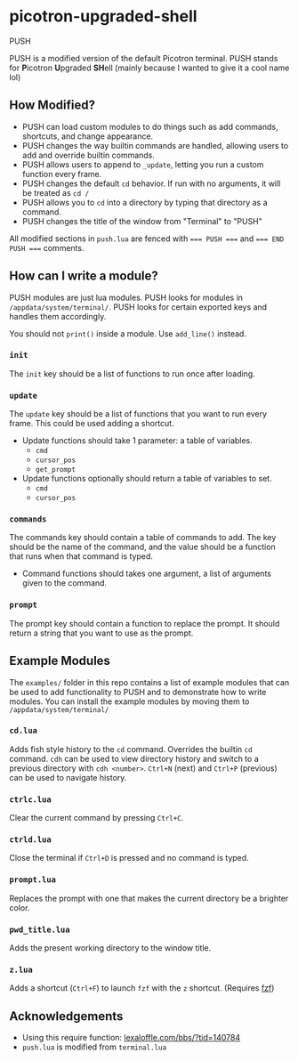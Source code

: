 # picotron-upgraded-shell
PUSH

PUSH is a modified version of the default Picotron terminal. PUSH stands for **P**icotron **U**pgraded **SH**ell (mainly because I wanted to give it a cool name lol)

## How Modified?

* PUSH can load custom modules to do things such as add commands, shortcuts, and change appearance.
* PUSH changes the way builtin commands are handled, allowing users to add and override builtin commands.
* PUSH allows users to append to `_update`, letting you run a custom function every frame.
* PUSH changes the default `cd` behavior. If run with no arguments, it will be treated as `cd /`
* PUSH allows you to `cd` into a directory by typing that directory as a command.
* PUSH changes the title of the window from "Terminal" to "PUSH"

All modified sections in `push.lua` are fenced with `=== PUSH ===` and `=== END PUSH ===` comments.

## How can I write a module?

PUSH modules are just lua modules. PUSH looks for modules in `/appdata/system/terminal/`. PUSH looks for certain exported keys and handles them accordingly.

You should not `print()` inside a module. Use `add_line()` instead.

### `init`

The `init` key should be a list of functions to run once after loading.

### `update`

The `update` key should be a list of functions that you want to run every frame. This could be used adding a shortcut.

* Update functions should take 1 parameter: a table of variables.
    * `cmd`
    * `cursor_pos`
    * `get_prompt`
* Update functions optionally should return a table of variables to set.
    * `cmd`
    * `cursor_pos`

### `commands`

The commands key should contain a table of commands to add. The key should be the name of the command, and the value should be a function that runs when that command is typed.

* Command functions should takes one argument, a list of arguments given to the command.

### `prompt`

The prompt key should contain a function to replace the prompt. It should return a string that you want to use as the prompt.

## Example Modules

The `examples/` folder in this repo contains a list of example modules that can be used to add functionality to PUSH and to demonstrate how to write modules. You can install the example modules by moving them to `/appdata/system/terminal/`

### `cd.lua`

Adds fish style history to the `cd` command. Overrides the builtin `cd` command. `cdh` can be used to view directory history and switch to a previous directory with `cdh <number>`. `Ctrl+N` (next) and `Ctrl+P` (previous) can be used to navigate history.

### `ctrlc.lua`

Clear the current command by pressing `Ctrl+C`.

### `ctrld.lua`

Close the terminal if `Ctrl+D` is pressed and no command is typed.

### `prompt.lua`

Replaces the prompt with one that makes the current directory be a brighter color.

### `pwd_title.lua`

Adds the present working directory to the window title.

### `z.lua`

Adds a shortcut (`Ctrl+F`) to launch `fzf` with the `z` shortcut. (Requires [fzf](https://github.com/Rayquaza01/fuzzy-finder-picotron/))

## Acknowledgements

* Using this require function: [lexaloffle.com/bbs/?tid=140784](https://www.lexaloffle.com/bbs/?tid=140784)
* `push.lua` is modified from `terminal.lua`
